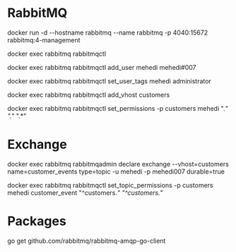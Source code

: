 # RabbitMQ

 docker run -d --hostname rabbitmq --name rabbitmq  -p 4040:15672 rabbitmq:4-management

 docker exec rabbitmq rabbitmqctl

 docker exec rabbitmq rabbitmqctl add_user mehedi mehedi#007

 docker exec rabbitmq rabbitmqctl set_user_tags mehedi administrator

 docker exec rabbitmq rabbitmqctl add_vhost customers

 docker exec rabbitmq rabbitmqctl set_permissions -p customers mehedi ".*" ".*" ".*"


# Exchange
docker exec rabbitmq rabbitmqadmin declare exchange --vhost=customers name=customer_events type=topic -u mehedi -p mehedi007 durable=true

docker exec rabbitmq rabbitmqctl set_topic_permissions -p customers mehedi customer_event "^customers.*" "^customers.*"

 # Packages
 go get github.com/rabbitmq/rabbitmq-amqp-go-client

